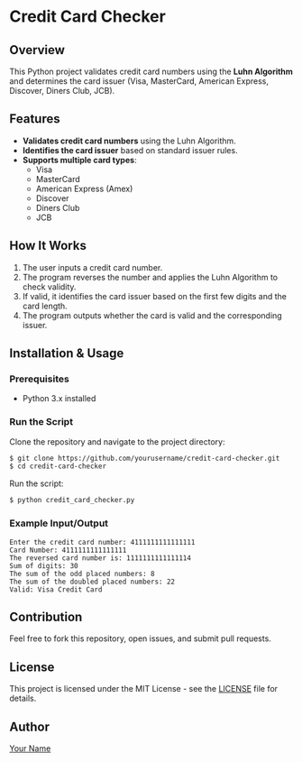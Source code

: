 # Credit Card Checker

## Overview
This Python project validates credit card numbers using the **Luhn Algorithm** and determines the card issuer (Visa, MasterCard, American Express, Discover, Diners Club, JCB).

## Features
- **Validates credit card numbers** using the Luhn Algorithm.
- **Identifies the card issuer** based on standard issuer rules.
- **Supports multiple card types**:
  - Visa
  - MasterCard
  - American Express (Amex)
  - Discover
  - Diners Club
  - JCB

## How It Works
1. The user inputs a credit card number.
2. The program reverses the number and applies the Luhn Algorithm to check validity.
3. If valid, it identifies the card issuer based on the first few digits and the card length.
4. The program outputs whether the card is valid and the corresponding issuer.

## Installation & Usage
### Prerequisites
- Python 3.x installed

### Run the Script
Clone the repository and navigate to the project directory:
```sh
$ git clone https://github.com/yourusername/credit-card-checker.git
$ cd credit-card-checker
```

Run the script:
```sh
$ python credit_card_checker.py
```

### Example Input/Output
```
Enter the credit card number: 4111111111111111
Card Number: 4111111111111111
The reversed card number is: 1111111111111114
Sum of digits: 30
The sum of the odd placed numbers: 8
The sum of the doubled placed numbers: 22
Valid: Visa Credit Card
```

## Contribution
Feel free to fork this repository, open issues, and submit pull requests.

## License
This project is licensed under the MIT License - see the [LICENSE](LICENSE) file for details.

## Author
[Your Name](https://github.com/yourusername)

